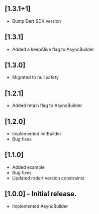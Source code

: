 ## [1.3.1+1]

* Bump Dart SDK version

## [1.3.1]

* Added a keepAlive flag to AsyncBuilder

## [1.3.0]

* Migrated to null safety

## [1.2.1]

* Added retain flag to AsyncBuilder

## [1.2.0]

* Implemented InitBuilder
* Bug fixes

## [1.1.0]

* Added example
* Bug fixes
* Updated rxdart version constraints

## [1.0.0] - Initial release.

* Implemented AsyncBuilder

